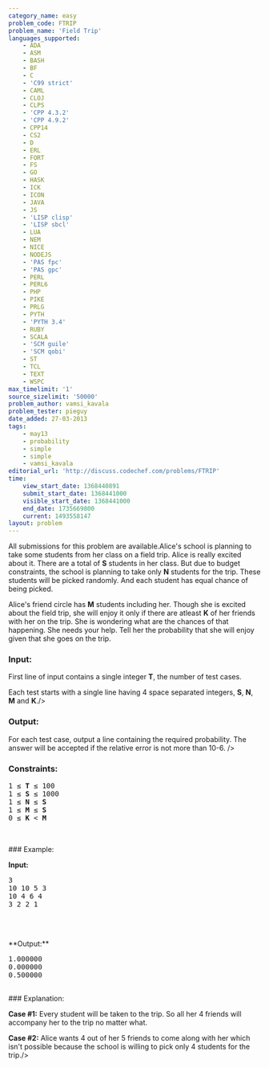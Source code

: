 ```yaml
---
category_name: easy
problem_code: FTRIP
problem_name: 'Field Trip'
languages_supported:
    - ADA
    - ASM
    - BASH
    - BF
    - C
    - 'C99 strict'
    - CAML
    - CLOJ
    - CLPS
    - 'CPP 4.3.2'
    - 'CPP 4.9.2'
    - CPP14
    - CS2
    - D
    - ERL
    - FORT
    - FS
    - GO
    - HASK
    - ICK
    - ICON
    - JAVA
    - JS
    - 'LISP clisp'
    - 'LISP sbcl'
    - LUA
    - NEM
    - NICE
    - NODEJS
    - 'PAS fpc'
    - 'PAS gpc'
    - PERL
    - PERL6
    - PHP
    - PIKE
    - PRLG
    - PYTH
    - 'PYTH 3.4'
    - RUBY
    - SCALA
    - 'SCM guile'
    - 'SCM qobi'
    - ST
    - TCL
    - TEXT
    - WSPC
max_timelimit: '1'
source_sizelimit: '50000'
problem_author: vamsi_kavala
problem_tester: pieguy
date_added: 27-03-2013
tags:
    - may13
    - probability
    - simple
    - simple
    - vamsi_kavala
editorial_url: 'http://discuss.codechef.com/problems/FTRIP'
time:
    view_start_date: 1368440891
    submit_start_date: 1368441000
    visible_start_date: 1368441000
    end_date: 1735669800
    current: 1493558147
layout: problem
---
```

All submissions for this problem are available.Alice's school is planning to take some students from her class on a field trip. Alice is really excited about it. There are a total of **S** students in her class. But due to budget constraints, the school is planning to take only **N** students for the trip. These students will be picked randomly. And each student has equal chance of being picked.

Alice's friend circle has **M** students including her. Though she is excited about the field trip, she will enjoy it only if there are atleast **K** of her friends with her on the trip. She is wondering what are the chances of that happening. She needs your help. Tell her the probability that she will enjoy given that she goes on the trip.

### Input:

First line of input contains a single integer **T**, the number of test cases.

Each test starts with a single line having 4 space separated integers, **S**, **N**, **M** and **K**./>

### Output:

For each test case, output a line containing the required probability. The answer will be accepted if the relative error is not more than 10-6.
/>

### Constraints:

<pre>
1 ≤ <b>T</b> ≤ 100
1 ≤ <b>S</b> ≤ 1000
1 ≤ <b>N</b> ≤ <b>S</b>
1 ≤ <b>M</b> ≤ <b>S</b>
0 ≤ <b>K</b> < <b>M</b>


</pre>### Example:
**Input:**

<pre>
3
10 10 5 3
10 4 6 4
3 2 2 1



</pre>**Output:**
<pre>
1.000000
0.000000
0.500000

</pre>### Explanation:
**Case #1:**
Every student will be taken to the trip. So all her 4 friends will accompany her to the trip no matter what. 

**Case #2:**
Alice wants 4 out of her 5 friends to come along with her which isn't possible because the school is willing to pick only 4 students for the trip./>
